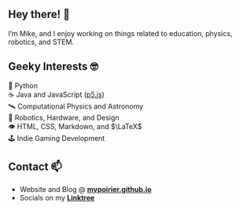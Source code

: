 ## Hey there! 👋
I’m Mike, and I enjoy working on things related to education, physics, robotics, and STEM.

## Geeky Interests 🤓
🐍 Python  
☕ Java and JavaScript ([p5.js](https://p5js.org/))  
🛰 Computational Physics and Astronomy  
🤖 Robotics, Hardware, and Design  
👁️ HTML, CSS, Markdown, and $\LaTeX$   
🕹️ Indie Gaming Development

## Contact 📫  
- Website and Blog @ **[mvpoirier.github.io](https://mvpoirier.github.io/)**
- Socials on my **[Linktree](https://linktr.ee/mvpoirier)**

